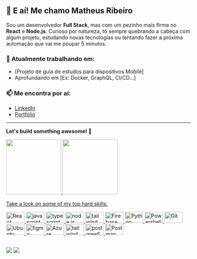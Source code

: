 ## 👋 E aí! Me chamo Matheus Ribeiro

Sou um desenvolvedor **Full Stack**, mas com um pezinho mais firme no **React** e **Node.js**. Curioso por natureza, tô sempre quebrando a cabeça com algum projeto, estudando novas tecnologias ou tentando fazer a próxima automação que vai me poupar 5 minutos.

### 🚀 Atualmente trabalhando em:
- [Projeto de guia de estudos para dispositivos Mobile]
- Aprofundando em [Ex: Docker, GraphQL, CI/CD...]

### 📫 Me encontra por aí:
- [LinkedIn](https://www.linkedin.com/in/matheus-ribeiro-301450220/)
- [Portfólio](https://matheus-ribeir0.github.io/Portfolio/) <!-- se não tiver, pode apagar essa linha -->

---

**Let's build something awesome! 🚀**
 
<div >
  <a href="https://github.com/Matheus-Ribeir0">
   <img height="150em" src="https://github-readme-stats.vercel.app/api?username=Matheus-Ribeir0&show_icons=true&theme=radical&include_all_commits=true&count_private=true"/>
  <img height="150em" src="https://github-readme-stats.vercel.app/api/top-langs/?username=Matheus-Ribeir0&layout=compact&langs_count=7&theme=radical"/>
</div>

<p>Take a look on some of my top hard skills:</p>
 <p align="left">
  <img alt="React" height="30" width="50" src="https://cdn.jsdelivr.net/gh/devicons/devicon/icons/react/react-original.svg"> 
  <img alt="javascript" height="30" width="50" src="https://cdn.jsdelivr.net/gh/devicons/devicon/icons/javascript/javascript-original.svg"> 
  <img alt="typescript" height="30" width="50" src="https://cdn.jsdelivr.net/gh/devicons/devicon@latest/icons/typescript/typescript-original.svg" /> 
  <img alt="node.js" height="30" width="50" src="https://cdn.jsdelivr.net/gh/devicons/devicon@latest/icons/nodejs/nodejs-original.svg" />      
  <img alt="tailwind"  height="30" width="50"  src="https://cdn.jsdelivr.net/gh/devicons/devicon@latest/icons/tailwindcss/tailwindcss-original.svg" />
  <img alt="Firebase" height="30" width="50" src="https://cdn.jsdelivr.net/gh/devicons/devicon/icons/firebase/firebase-plain.svg">
  <img alt="Python" height="30" width="50" src="https://cdn.jsdelivr.net/gh/devicons/devicon@latest/icons/python/python-original.svg" />
  <img alt="Powershell" height="30" width="50" src="https://cdn.jsdelivr.net/gh/devicons/devicon@latest/icons/powershell/powershell-original.svg" />        
  <img alt="Git"  height="30" width="50" src="https://cdn.jsdelivr.net/gh/devicons/devicon/icons/git/git-original.svg">
  <img alt="Ubuntu"  height="30" width="50" src="https://cdn.jsdelivr.net/gh/devicons/devicon@latest/icons/ubuntu/ubuntu-original.svg">
  <img alt="figma"  height="30" width="50" src="https://cdn.jsdelivr.net/gh/devicons/devicon@latest/icons/figma/figma-original.svg" />
  <img alt="Azure"  height="30" width="50"  src="https://cdn.jsdelivr.net/gh/devicons/devicon@latest/icons/azure/azure-original.svg" />     
  <img alt="tailwind"  height="30" width="50"  src="https://cdn.jsdelivr.net/gh/devicons/devicon@latest/icons/tailwindcss/tailwindcss-original.svg" />
  <img alt="postgreeSQL"  height="30" width="50" src="https://cdn.jsdelivr.net/gh/devicons/devicon@latest/icons/postgresql/postgresql-original.svg" />
  <img alt="Postman"  height="30" width="50" src="https://cdn.jsdelivr.net/gh/devicons/devicon@latest/icons/postman/postman-original.svg" />   
</p>

 
 
 ##
 
 <div>
  <a href="https://www.linkedin.com/in/matheus-vinícius-teixeira-ribeiro-301450220/" target="_blank"><img src="https://img.shields.io/badge/-LinkedIn-%230077B5?style=for-the-badge&logo=linkedin&logoColor=white" target="_blank"></a> 
  <a href="mailto:matheus.tex02@gmail.com" target="_blank"><img src="https://img.shields.io/badge/Gmail-D14836?style=for-the-badge&logo=gmail&logoColor=white" target="_blank"></a> 
 </div>
